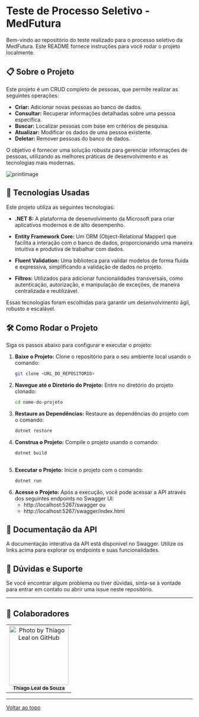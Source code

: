 # Teste de Processo Seletivo - MedFutura

Bem-vindo ao repositório do teste realizado para o processo seletivo da MedFutura. Este README fornece instruções para você rodar o projeto localmente.

## 📋 Sobre o Projeto

Este projeto é um CRUD completo de pessoas, que permite realizar as seguintes operações:

- **Criar:** Adicionar novas pessoas ao banco de dados.
- **Consultar:** Recuperar informações detalhadas sobre uma pessoa específica.
- **Buscar:** Localizar pessoas com base em critérios de pesquisa.
- **Atualizar:** Modificar os dados de uma pessoa existente.
- **Deletar:** Remover pessoas do banco de dados.

O objetivo é fornecer uma solução robusta para gerenciar informações de pessoas, utilizando as melhores práticas de desenvolvimento e as tecnologias mais modernas.

![printImage](https://github.com/user-attachments/assets/fc909851-4c65-45b0-b63e-0de98ba62900)

## 🚀 Tecnologias Usadas

Este projeto utiliza as seguintes tecnologias:

- **.NET 8:** A plataforma de desenvolvimento da Microsoft para criar aplicativos modernos e de alto desempenho.
  
- **Entity Framework Core:** Um ORM (Object-Relational Mapper) que facilita a interação com o banco de dados, proporcionando uma maneira intuitiva e produtiva de trabalhar com dados.

- **Fluent Validation:** Uma biblioteca para validar modelos de forma fluida e expressiva, simplificando a validação de dados no projeto.

- **Filtros:** Utilizados para adicionar funcionalidades transversais, como autenticação, autorização, e manipulação de exceções, de maneira centralizada e reutilizável.

Essas tecnologias foram escolhidas para garantir um desenvolvimento ágil, robusto e escalável.

## 🛠️ Como Rodar o Projeto

Siga os passos abaixo para configurar e executar o projeto:

1. **Baixe o Projeto:**
   Clone o repositório para o seu ambiente local usando o comando:
   ```bash
   git clone <URL_DO_REPOSITORIO>

2. **Navegue até o Diretório do Projeto:**
   Entre no diretório do projeto clonado:
   ```bash
   cd nome-do-projeto
   
3. **Restaure as Dependências:**
   Restaure as dependências do projeto com o comando:
   ```bash
   dotnet restore

4. **Construa o Projeto:**
   Compile o projeto usando o comando:
   ```bash
   dotnet build
  
5. **Executar o Projeto:**
   Inicie o projeto com o comando:
   ```bash
   dotnet run

6. **Acesse o Projeto:**
   Após a execução, você pode acessar a API através dos seguintes endpoints no Swagger UI:
   - http://localhost:5267/swagger
     ou
   - http://localhost:5267/swagger/index.html
  
## 📜 Documentação da API
A documentação interativa da API está disponível no Swagger. Utilize os links acima para explorar os endpoints e suas funcionalidades.

## 🚀 Dúvidas e Suporte
Se você encontrar algum problema ou tiver dúvidas, sinta-se à vontade para entrar em contato ou abrir uma issue neste repositório.

---

## 🤝 Colaboradores

<table>
  <tr>
    <td align="center">
      <a href="#">
        <img src="https://avatars.githubusercontent.com/u/84478212?s=400&u=b003ad011d6337bf4a03b4aadde3d905bca5c9b8&v=4" width="160px;" alt="Photo by Thiago Leal on GitHub"/><br>
        <sub>
          <b>Thiago Leal de Souza</b>
        </sub>
      </a>
    </all>
   </tr>
</table>

---
  
<a href="#top">Voltar ao topo</a>
